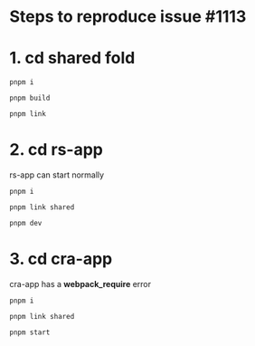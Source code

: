 # Steps to reproduce issue #1113

# 1. cd shared fold

```
pnpm i

pnpm build

pnpm link
```

# 2. cd rs-app

rs-app can start normally

```
pnpm i

pnpm link shared

pnpm dev
```

# 3. cd cra-app

cra-app has a **webpack_require** error

```
pnpm i

pnpm link shared

pnpm start
```
